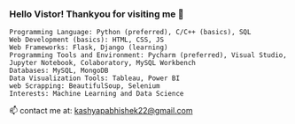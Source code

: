 ### Hello Vistor! Thankyou for visiting me :pray:

    Programming Language: Python (preferred), C/C++ (basics), SQL
    Web Development (basics): HTML, CSS, JS
    Web Frameworks: Flask, Django (learning)
    Programming Tools and Environment: Pycharm (preferred), Visual Studio, Jupyter Notebook, Colaboratory, MySQL Workbench
    Databases: MySQL, MongoDB
    Data Visualization Tools: Tableau, Power BI
    web Scrapping: BeautifulSoup, Selenium
    Interests: Machine Learning and Data Science

📫 contact me at: kashyapabhishek22@gmail.com





<!--
# ![visitor badge](https://visitor-badge.laobi.icu/badge?page_id=abhikashyapr22)
**abhikashyapr22/abhikashyapr22** is a ✨ _special_ ✨ repository because its `README.md` (this file) appears on your GitHub profile.

Here are some ideas to get you started:

#📫 mail me at: kashyapabhishek22@gmail.com

- 🔭 I’m currently working on ...
- 🌱 I’m currently learning ...
- 👯 I’m looking to collaborate on ...
- 🤔 I’m looking for help with ...
- 💬 Ask me about ...
...
- 😄 Pronouns: ...
- ⚡ Fun fact: ...
-->
